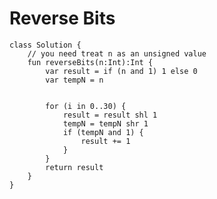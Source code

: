 

# Reverse Bits

    class Solution {
        // you need treat n as an unsigned value
        fun reverseBits(n:Int):Int {
            var result = if (n and 1) 1 else 0
            var tempN = n
            

            for (i in 0..30) {
                result = result shl 1
                tempN = tempN shr 1
                if (tempN and 1) {
                    result += 1
                }
            }
            return result
        }
    }